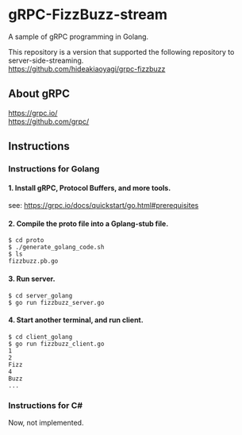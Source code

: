 # gRPC-FizzBuzz-stream

A sample of gRPC programming in Golang.

This repository is a version that supported the following repository to server-side-streaming.  
https://github.com/hideakiaoyagi/grpc-fizzbuzz


## About gRPC

https://grpc.io/  
https://github.com/grpc/  


## Instructions

### Instructions for Golang

#### 1. Install gRPC, Protocol Buffers, and more tools.  
see: https://grpc.io/docs/quickstart/go.html#prerequisites

#### 2. Compile the proto file into a Gplang-stub file.
```
$ cd proto
$ ./generate_golang_code.sh
$ ls
fizzbuzz.pb.go
```

#### 3. Run server.
```
$ cd server_golang
$ go run fizzbuzz_server.go
```

#### 4. Start another terminal, and run client.
```
$ cd client_golang
$ go run fizzbuzz_client.go
1
2
Fizz
4
Buzz
...
```


### Instructions for C#

Now, not implemented.
